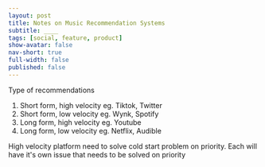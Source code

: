 ```yaml
---
layout: post
title: Notes on Music Recommendation Systems
subtitle: ____
tags: [social, feature, product]
show-avatar: false
nav-short: true
full-width: false
published: false
---
```



Type of recommendations

1. Short form, high velocity eg. Tiktok, Twitter 
2. Short form, low velocity eg. Wynk, Spotify 
3. Long form, high velocity eg. Youtube
4. Long form, low velocity eg. Netflix, Audible 

High velocity platform need to solve cold start problem on priority. Each will have it's own issue that needs to be solved on priority

